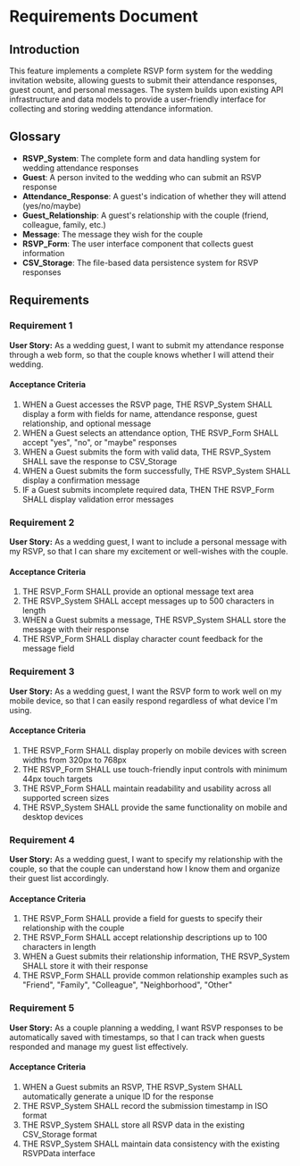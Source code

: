 # Requirements Document

## Introduction

This feature implements a complete RSVP form system for the wedding invitation website, allowing guests to submit their attendance responses, guest count, and personal messages. The system builds upon existing API infrastructure and data models to provide a user-friendly interface for collecting and storing wedding attendance information.

## Glossary

- **RSVP_System**: The complete form and data handling system for wedding attendance responses
- **Guest**: A person invited to the wedding who can submit an RSVP response
- **Attendance_Response**: A guest's indication of whether they will attend (yes/no/maybe)
- **Guest_Relationship**: A guest's relationship with the couple (friend, colleague, family, etc.)
- **Message**: The message they wish for the couple
- **RSVP_Form**: The user interface component that collects guest information
- **CSV_Storage**: The file-based data persistence system for RSVP responses

## Requirements

### Requirement 1

**User Story:** As a wedding guest, I want to submit my attendance response through a web form, so that the couple knows whether I will attend their wedding.

#### Acceptance Criteria

1. WHEN a Guest accesses the RSVP page, THE RSVP_System SHALL display a form with fields for name, attendance response, guest relationship, and optional message
2. WHEN a Guest selects an attendance option, THE RSVP_Form SHALL accept "yes", "no", or "maybe" responses
3. WHEN a Guest submits the form with valid data, THE RSVP_System SHALL save the response to CSV_Storage
4. WHEN a Guest submits the form successfully, THE RSVP_System SHALL display a confirmation message
5. IF a Guest submits incomplete required data, THEN THE RSVP_Form SHALL display validation error messages

### Requirement 2

**User Story:** As a wedding guest, I want to include a personal message with my RSVP, so that I can share my excitement or well-wishes with the couple.

#### Acceptance Criteria

1. THE RSVP_Form SHALL provide an optional message text area
2. THE RSVP_System SHALL accept messages up to 500 characters in length
3. WHEN a Guest submits a message, THE RSVP_System SHALL store the message with their response
4. THE RSVP_Form SHALL display character count feedback for the message field

### Requirement 3

**User Story:** As a wedding guest, I want the RSVP form to work well on my mobile device, so that I can easily respond regardless of what device I'm using.

#### Acceptance Criteria

1. THE RSVP_Form SHALL display properly on mobile devices with screen widths from 320px to 768px
2. THE RSVP_Form SHALL use touch-friendly input controls with minimum 44px touch targets
3. THE RSVP_Form SHALL maintain readability and usability across all supported screen sizes
4. THE RSVP_System SHALL provide the same functionality on mobile and desktop devices

### Requirement 4

**User Story:** As a wedding guest, I want to specify my relationship with the couple, so that the couple can understand how I know them and organize their guest list accordingly.

#### Acceptance Criteria

1. THE RSVP_Form SHALL provide a field for guests to specify their relationship with the couple
2. THE RSVP_Form SHALL accept relationship descriptions up to 100 characters in length
3. WHEN a Guest submits their relationship information, THE RSVP_System SHALL store it with their response
4. THE RSVP_Form SHALL provide common relationship examples such as "Friend", "Family", "Colleague", "Neighborhood", "Other"

### Requirement 5

**User Story:** As a couple planning a wedding, I want RSVP responses to be automatically saved with timestamps, so that I can track when guests responded and manage my guest list effectively.

#### Acceptance Criteria

1. WHEN a Guest submits an RSVP, THE RSVP_System SHALL automatically generate a unique ID for the response
2. THE RSVP_System SHALL record the submission timestamp in ISO format
3. THE RSVP_System SHALL store all RSVP data in the existing CSV_Storage format
4. THE RSVP_System SHALL maintain data consistency with the existing RSVPData interface
